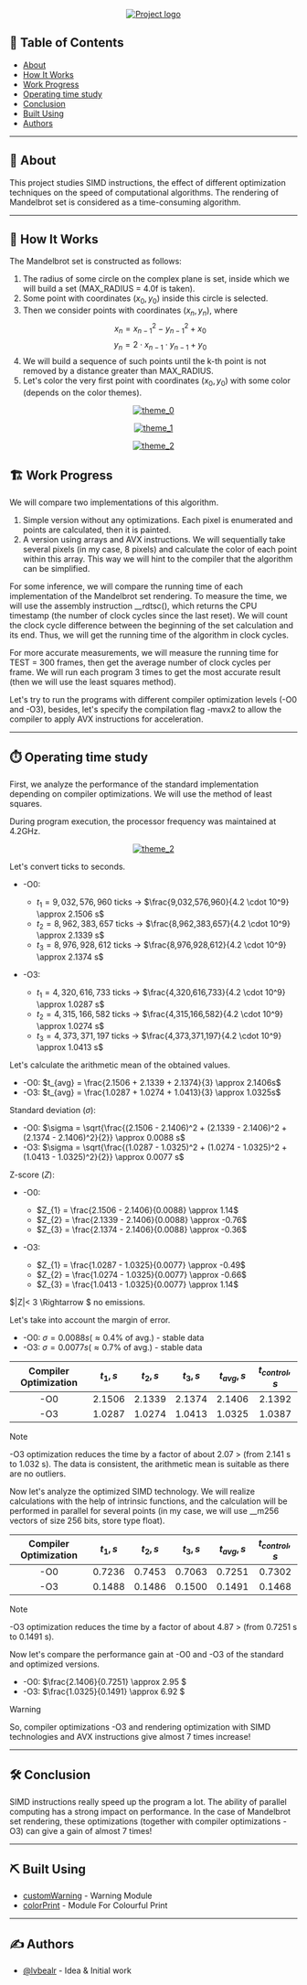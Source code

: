 <p align="center">
  <a href="" rel="noopener">
 <img src="https://i.imgur.com/HFjhr8F.png" alt="Project logo"></a>
</p>

## 📝 Table of Contents

- [About](#about)
- [How It Works](#how_it_works)
- [Work Progress](#work_progress)
- [Operating time study](#time)
- [Conclusion](#conclusion)
- [Built Using](#built_using)
- [Authors](#authors)

---

## 🧐 About <a name = "about"></a>

This project studies SIMD instructions, the effect of different optimization techniques on the speed of computational algorithms. The rendering of Mandelbrot set is considered as a time-consuming algorithm.

---

## 🔄 How It Works <a name = "how_it_works"></a>

The Mandelbrot set is constructed as follows:
1. The radius of some circle on the complex plane is set, inside which we will build a set (MAX_RADIUS = 4.0f is taken).
2. Some point with coordinates $(x_{0}, y_{0})$ inside this circle is selected.
3. Then we consider points with coordinates $(x_{n}, y_{n})$, where 
$$ x_{n} = x_{n-1}^2 - y_{n-1}^2 + x_{0} $$
$$ y_{n} = 2 \cdot x_{n-1} \cdot y_{n-1} + y_{0} $$
4. We will build a sequence of such points until the k-th point is not removed by a distance greater than MAX_RADIUS.
5. Let's color the very first point with coordinates $(x_{0}, y_{0})$ with some color (depends on the color themes).

<p align="center">
  <a href="" rel="noopener">
 <img src="https://i.imgur.com/m9lE6s3.png" alt="theme_0"></a>
</p>

<p align="center">
  <a href="" rel="noopener">
 <img src="https://i.imgur.com/aoAR43e.png" alt="theme_1"></a>
</p>

<p align="center">
  <a href="" rel="noopener">
 <img src="https://i.imgur.com/EQ3q7Xm.png" alt="theme_2"></a>
</p>


## 🏗 Work Progress <a name = "work_progress"></a>

We will compare two implementations of this algorithm.
1. Simple version without any optimizations. Each pixel is enumerated and points are calculated, then it is painted.
2. A version using arrays and AVX instructions. We will sequentially take several pixels (in my case, 8 pixels) and calculate the color of each point within this array. This way we will hint to the compiler that the algorithm can be simplified.

For some inference, we will compare the running time of each implementation of the Mandelbrot set rendering.
To measure the time, we will use the assembly instruction __rdtsc(), which returns the CPU timestamp (the number of clock cycles since the last reset). We will count the clock cycle difference between the beginning of the set calculation and its end. Thus, we will get the running time of the algorithm in clock cycles. 

For more accurate measurements, we will measure the running time for TEST = 300 frames, then get the average number of clock cycles per frame. We will run each program 3 times to get the most accurate result (then we will use the least squares method).

Let's try to run the programs with different compiler optimization levels (-O0 and -O3), besides, let's specify the compilation flag -mavx2 to allow the compiler to apply AVX instructions for acceleration.

---

## ⏱️ Operating time study <a name = "time"></a>

First, we analyze the performance of the standard implementation depending on compiler optimizations. We will use the method of least squares.

During program execution, the processor frequency was maintained at 4.2GHz.

<p align="center">
  <a href="" rel="noopener">
 <img src="https://i.imgur.com/gA5BIXI.jpeg" alt="theme_2"></a>
</p>

Let's convert ticks to seconds.

* -O0:
  + $t_1 = 9,032,576,960$ ticks -> $\frac{9,032,576,960}{4.2 \cdot 10^9} \approx 2.1506 s$
  + $t_2 = 8,962,383,657$ ticks -> $\frac{8,962,383,657}{4.2 \cdot 10^9} \approx 2.1339 s$
  + $t_3 = 8,976,928,612$ ticks -> $\frac{8,976,928,612}{4.2 \cdot 10^9} \approx 2.1374 s$

* -O3:
  + $t_1 = 4,320,616,733$ ticks -> $\frac{4,320,616,733}{4.2 \cdot 10^9} \approx 1.0287 s$
  + $t_2 = 4,315,166,582$ ticks -> $\frac{4,315,166,582}{4.2 \cdot 10^9} \approx 1.0274 s$
  + $t_3 = 4,373,371,197$ ticks -> $\frac{4,373,371,197}{4.2 \cdot 10^9} \approx 1.0413 s$

Let's calculate the arithmetic mean of the obtained values.

* -O0: $t_{avg} = \frac{2.1506 + 2.1339 + 2.1374}{3} \approx 2.1406s$
* -O3: $t_{avg} = \frac{1.0287 + 1.0274 + 1.0413}{3} \approx 1.0325s$

Standard deviation ($\sigma$):

* -O0: $\sigma = \sqrt{\frac{(2.1506 - 2.1406)^2 + (2.1339 - 2.1406)^2 + (2.1374 - 2.1406)^2}{2}} \approx 0.0088 s$
* -O3: $\sigma = \sqrt{\frac{(1.0287 - 1.0325)^2 + (1.0274 - 1.0325)^2 + (1.0413 - 1.0325)^2}{2}} \approx 0.0077 s$

Z-score ($Z$):

* -O0:
  + $Z_{1} = \frac{2.1506 - 2.1406}{0.0088} \approx 1.14$
  + $Z_{2} = \frac{2.1339 - 2.1406}{0.0088} \approx -0.76$
  + $Z_{3} = \frac{2.1374 - 2.1406}{0.0088} \approx -0.36$

* -O3:
  + $Z_{1} = \frac{1.0287 - 1.0325}{0.0077} \approx -0.49$
  + $Z_{2} = \frac{1.0274 - 1.0325}{0.0077} \approx -0.66$
  + $Z_{3} = \frac{1.0413 - 1.0325}{0.0077} \approx 1.14$

$|Z|< 3 \Rightarrow $ no emissions. 

Let's take into account the margin of error.

* -O0: $\sigma = 0.0088 s (\approx 0.4\% \text{ of avg.})$ - stable data
* -O3: $\sigma = 0.0077 s (\approx 0.7\% \text{ of avg.})$ - stable data

| Compiler Optimization   | $t_{1}, s$ | $t_{2}, s$ | $t_{3}, s$ | $t_{avg}, s$ | $t_{control}, s$ |
|:-----------------------:|:----------:|:----------:|:----------:|:------------:|:----------------:|
|  -O0                    | 2.1506     | 2.1339     | 2.1374     | 2.1406       |  2.1392          |
|  -O3                    | 1.0287     | 1.0274     | 1.0413     | 1.0325       |  1.0387          |

> [!NOTE]
> -O3 optimization reduces the time by a factor of about 2.07 > (from 2.141 s to 1.032 s).
> The data is consistent, the arithmetic mean is suitable as there are no outliers.

Now let's analyze the optimized SIMD technology.
We will realize calculations with the help of intrinsic functions, and the calculation will be performed in parallel for several points (in my case, we will use __m256 vectors of size 256 bits, store type float).   

| Compiler Optimization   | $t_{1}, s$ | $t_{2}, s$ | $t_{3}, s$ | $t_{avg}, s$ | $t_{control}, s$ |
|:-----------------------:|:----------:|:----------:|:----------:|:------------:|:----------------:|
|  -O0                    | 0.7236     | 0.7453     | 0.7063     | 0.7251       |  0.7302          |
|  -O3                    | 0.1488     | 0.1486     | 0.1500     | 0.1491       |  0.1468          |


> [!NOTE]
> -O3 optimization reduces the time by a factor of about 4.87 > (from 0.7251 s to 0.1491 s).

Now let's compare the performance gain at -O0 and -O3 of the standard and optimized versions.

* -O0: $\frac{2.1406}{0.7251} \approx 2.95 $
* -O3: $\frac{1.0325}{0.1491} \approx 6.92 $

> [!WARNING]
> So, compiler optimizations -O3 and rendering optimization with SIMD technologies and AVX instructions give almost 7 times increase!

---

## 🛠️ Conclusion <a name = "conclusion"></a>

SIMD instructions really speed up the program a lot. The ability of parallel computing has a strong impact on performance. In the case of Mandelbrot set rendering, these optimizations (together with compiler optimizations -O3) can give a gain of almost 7 times!

---

## ⛏ Built Using <a name = "built_using"></a>

- [customWarning](https://github.com/lvbealr/customWarning) - Warning Module
- [colorPrint](https://github.com/lvbealr/colorPrint) - Module For Colourful Print

---

## ✍ Authors <a name = "authors"></a>

- [@lvbealr](https://github.com/lvbealr) - Idea & Initial work
